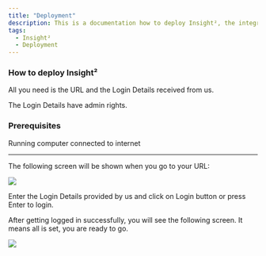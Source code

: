 ```yaml
---
title: "Deployment"
description: This is a documentation how to deploy Insight², the integrated platform that enables anyone to build web applications with one click and no code.
tags:
  - Insight²
  - Deployment
---
```


### How to deploy Insight²

All you need is the URL and the Login Details received from us.

The Login Details have admin rights.

### **Prerequisites**

Running computer connected to internet

* * *

The following screen will be shown when you go to your URL:

![](/_images/insight2/deployment/IN2_Login.png)

Enter the Login Details provided by us and click on Login button or press Enter to login.

After getting logged in successfully, you will see the following screen. It means all is set, you are ready to go.

![](/_images/insight2/deployment/IN2_Welcome_dashboard.png)
